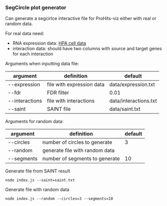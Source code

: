 ### SegCircle plot generator

Can generate a segcirlce interactive file for ProHits-viz either with real or random data.

For real data need:
* RNA expression data: [HPA cell data](https://www.proteinatlas.org/download/rna_celline.tsv.zip)
* interaction data: should have two columns with source and target genes for each interaction

Arguments when inputting data file:

| argument       | definition                | default               |
|----------------|---------------------------|-----------------------|
| --expression   | file with expression data | data/expression.txt   |
| --fdr          | FDR filter                | 0.01                  |
| --interactions | file with interactions    | data/interactions.txt |
| --saint        | SAINT file                | data/saint.txt        |

Arguments for random data:

| argument   | definition                     | default |
|------------|--------------------------------|---------|
| --circles  | number of circles to generate  | 3       |
| --random   | generate file with random data |         |
| --segments | number of segments to generate | 10      |

Generate file from SAINT result
```
node index.js --saint=saint.txt
```

Generate file with random data
```
node index.js --random --circles=3 --segments=10
```
